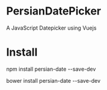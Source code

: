 # PersianDatePicker
A JavaScript Datepicker using Vuejs

# Install
npm install persian-date --save-dev

bower install persian-date --save-dev
